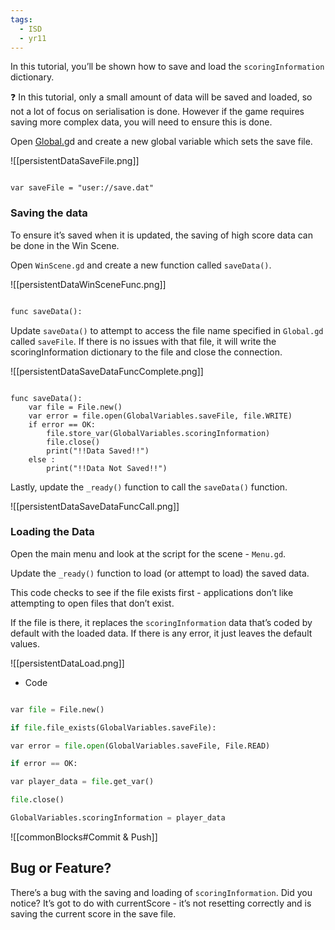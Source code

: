 ```yaml
---
tags:
  - ISD
  - yr11
---
```

In this tutorial, you’ll be shown how to save and load the `scoringInformation` dictionary.

  
<aside>

❓ In this tutorial, only a small amount of data will be saved and loaded, so not a lot of focus on serialisation is done. However if the game requires saving more complex data, you will need to ensure this is done.

</aside>

Open [Global.g](http://Global.gs)d and create a new global variable which sets the save file.

  ![[persistentDataSaveFile.png]]

```gdscript

var saveFile = "user://save.dat"

```

### Saving the data

To ensure it’s saved when it is updated, the saving of high score data can be done in the Win Scene.


Open `WinScene.gd` and create a new function called `saveData()`.

  
![[persistentDataWinSceneFunc.png]]


```python

func saveData():

```

Update `saveData()` to attempt to access the file name specified in `Global.gd` called `saveFile`. If there is no issues with that file, it will write the scoringInformation dictionary to the file and close the connection.

  
![[persistentDataSaveDataFuncComplete.png]]


```gdscript

func saveData():
	var file = File.new()
	var error = file.open(GlobalVariables.saveFile, file.WRITE)
	if error == OK:
		file.store_var(GlobalVariables.scoringInformation)
		file.close()
		print("!!Data Saved!!")
	else :
		print("!!Data Not Saved!!")
```

Lastly, update the `_ready()` function to call the `saveData()` function.

  ![[persistentDataSaveDataFuncCall.png]]


### Loading the Data

Open the main menu and look at the script for the scene - `Menu.gd`.

Update the `_ready()` function to load (or attempt to load) the saved data.

This code checks to see if the file exists first - applications don’t like attempting to open files that don’t exist.

If the file is there, it replaces the `scoringInformation` data that’s coded by default with the loaded data. If there is any error, it just leaves the default values.

  ![[persistentDataLoad.png]]



- Code

```python

var file = File.new()

if file.file_exists(GlobalVariables.saveFile):

var error = file.open(GlobalVariables.saveFile, File.READ)

if error == OK:

var player_data = file.get_var()

file.close()

GlobalVariables.scoringInformation = player_data

```

  
  ![[commonBlocks#Commit & Push]]

## Bug or Feature?

There’s a bug with the saving and loading of `scoringInformation`. Did you notice? It’s got to do with currentScore - it’s not resetting correctly and is saving the current score in the save file.
